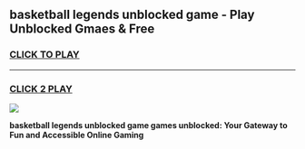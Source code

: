 
## basketball legends unblocked game - Play Unblocked Gmaes & Free
<h3>
<a href="https://news.freeplayer.one?title=basketball_legends_unblocked_game&ref=16F">CLICK TO PLAY</a></h3>
<hr>

<h3>
<a href="https://news.freeplayer.one?title=basketball_legends_unblocked_game&ref=16F">CLICK 2 PLAY</a>
  
</h3>

<a href="https://news.freeplayer.one?title=basketball_legends_unblocked_game&ref=16F/"><img src="https://clearcache.store/games.png"></a>


**basketball legends unblocked game games unblocked: Your Gateway to Fun and Accessible Online Gaming**
